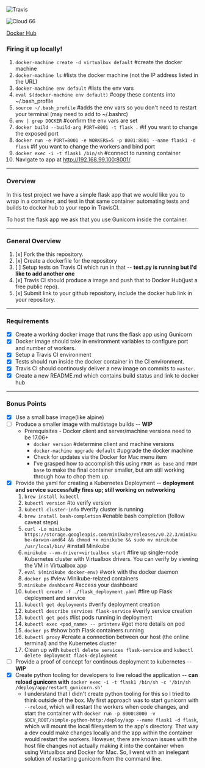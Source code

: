 ![Travis](https://travis-ci.org/morganwalker/simple-python-http.svg?branch=master)

![Cloud 66](https://app.cloud66.com/stacks/badge/083e4abfe0e2a12ef2add83920d2793e.svg)

[Docker Hub](https://hub.docker.com/r/jmorganwalker/simple-python-http/)

### Firing it up locally!

1. `docker-machine create -d virtualbox default` #create the docker machine
2. `docker-machine ls` #lists the docker machine (not the IP address listed in the URL)
3. `docker-machine env default` #lists the env vars
4. `eval $(docker-machine env default)`  #copy these contents into ~/.bash_profile
5. `source ~/.bash_profile` #adds the env vars so you don't need to restart your terminal (may need to add to ~/.bashrc)
6. `env | grep DOCKER` #confirm the env vars are set
7. `docker build --build-arg PORT=8001 -t flask .` #if you want to change the exposed port
8. `docker run -e PORT=8001 -e WORKERS=5 -p 8001:8001 --name flask1 -d flask` #if you want to change the workers and bind port
9. `docker exec -i -t flask1 /bin/sh` #connect to running container
10. Navigate to app at http://192.168.99.100:8001/
***

### Overview

In this test project we have a simple flask app that we would like you to wrap in a container, and test in that same container
automating tests and builds to docker hub to your repo in TravisCI.

To host the flask app we ask that you use Gunicorn inside the container.
***

### General Overview

 1. [x] Fork the this repository.
 2. [x] Create a dockerfile for the repository
 3. [ ] Setup tests on Travis CI which run in that -- **test.py is running but I'd like to add another one**
 4. [x] Travis CI should produce a image and push that to Docker Hub(just a free public repo).
 5. [x] Submit link to your github repository, include the docker hub link in your repository.
***

### Requirements

 * [x] Create a working docker image that runs the flask app using Gunicorn
 * [x] Docker image should take in environment variables to configure port and number of workers.
 * [x] Setup a Travis CI environment
 * [x] Tests should run inside the docker container in the CI environment.
 * [x] Travis CI should continously deliver a new image on commits to `master`.
 * [x] Create a new README.md which contains build status and link to docker hub
***

### Bonus Points

 * [x] Use a small base image(like alpine)
 * [ ] Produce a smaller image with multistage builds -- **WIP**
   * Prerequisites - Docker client and server/machine versions need to be 17.06+
     * `docker version` #determine client and machine versions
     * `docker-machine upgrade default` #upgrade the docker machine
     * Check for updates via the Docker for Mac menu item
     * I've grasped how to accomplish this using `FROM as base` and `FROM base` to make the final container smaller, but am still working through how to chop them up.
 * [x] Provide the yaml for creating a Kubernetes Deployment -- **deployment and service successfully fires up; still working on networking**
    1. `brew install kubectl`
    2. `kubectl version` #to verify version
    3. `kubectl cluster-info` #verify cluster is running
    4. `brew install bash-completion` #enable bash completion (follow caveat steps)
    5. `curl -Lo minikube https://storage.googleapis.com/minikube/releases/v0.22.3/minikube-darwin-amd64 && chmod +x minikube && sudo mv minikube /usr/local/bin/` #install Minikube
    6. `minikube --vm-driver=virtualbox start` #fire up single-node Kubernetes cluster with Virtualbox drivers.  You can verify by viewing the VM in Virtualbox app
    7. `eval $(minikube docker-env)` #work with the docker daemon
    8. `docker ps` #view Minikube-related containers
    9. `minikube dashboard` #access your dashboard
    10. `kubectl create -f ./flask_deployment.yaml` #fire up Flask deployment and service
    11. `kubectl get deployments` #verify deployment creation
    12. `kubectl describe services flask-service` #verify service creation
    13. `kubectl get pods` #list pods running in deployment
    14. `kubectl exec <pod_name> -- printenv` #get more details on pod
    15. `docker ps` #show both Flask containers running
    16. `kubectl proxy` #create a connection between our host (the online terminal) and the Kubernetes cluster
    17. Clean up with `kubectl delete services flask-service` and `kubectl delete deployment flask-deployment`
 * [ ] Provide a proof of concept for continous deployment to kubernetes -- **WIP**
 * [x] Create python tooling for developers to live reload the application -- **can reload gunicorn with** ```docker exec -i -t flask1 /bin/sh -c '/bin/sh /deploy/app/restart_gunicorn.sh'```
   * I understand that I didn't create python tooling for this so I tried to think outside of the box.  My first approach was to start gunicorn with `--reload`, which will restart the workers when code changes, and start the container with `docker run -p 8000:8000 -v $DEV_ROOT/simple-python-http:/deploy/app --name flask1 -d flask`, which will mount the local filesystem to the app's directory.  That way a dev could make changes locally and the app within the container would restart the workers.  However, there are known issues with the host file changes not actually making it into the container when using Virtualbox and Docker for Mac.  So, I went with an inelegant solution of restarting gunicorn from the command line.
